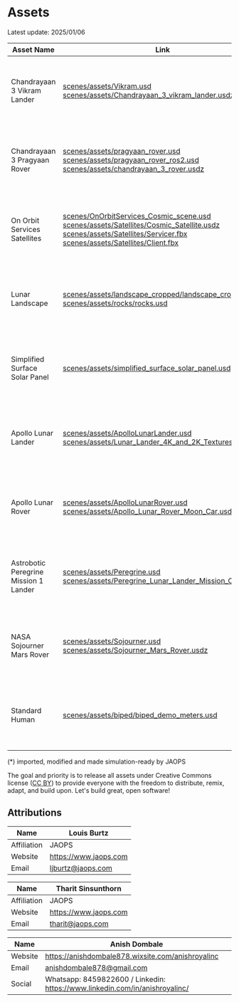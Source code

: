 # Assets
Latest update: 2025/01/06


|Asset Name | Link | Licence | Author | Reference | <div style="width:200px;">Preview</div> |
|-----------|------|---------|--------|-----------|---------|
|Chandrayaan 3 Vikram Lander | [scenes/assets/Vikram.usd](scenes/assets/Vikram.usd) <br> [scenes/assets/Chandrayaan_3_vikram_lander.usdz](scenes/assets/Chandrayaan_3_vikram_lander.usdz) | CC BY | Anish Dombale (*) | Initial source available on [Sketchfab](https://sketchfab.com/3d-models/chandrayaan-3-vikram-lander-96dbe26896d541c297e53120a3f6eb16) | <img src="./images/asset_VikramLander.png" height="150"> |
|Chandrayaan 3 Pragyaan Rover | [scenes/assets/pragyaan_rover.usd](scenes/assets/pragyaan_rover.usd) <br> [scenes/assets/pragyaan_rover_ros2.usd](scenes/assets/pragyaan_rover_ros2.usd) [scenes/assets/chandrayaan_3_rover.usdz](./scenes/assets/chandrayaan_3_rover.usdz) | CC BY | Anish Dombale (*) | Initial source available on [Sketchfab](https://sketchfab.com/3d-models/chandrayaan-3-rover-17846d086cee43ca938b327663bfa82f) | <img src="./images/assets_PragyaanRover.png" height="150">|
|On Orbit Services Satellites | [scenes/OnOrbitServices_Cosmic_scene.usd](scenes/OnOrbitServices_Cosmic_scene.usd) <br> [scenes/assets/Satellites/Cosmic_Satellite.usdz](scenes/assets/Satellites/Cosmic_Satellite.usdz) <br> [scenes/assets/Satellites/Servicer.fbx](scenes/assets/Satellites/Servicer.fbx) <br> [scenes/assets/Satellites/Client.fbx](scenes/assets/Satellites/Client.fbx) | CC BY | Anish Dombale (*) | Based on publicly available images of the upcoming [Astroscale COSMIC mission](https://astroscale.com/missions/cosmic/). Made for [demo_satellite_manipulation](src/demo_satellite_manipulation). <br> Original model available on [Sketchfab](https://sketchfab.com/3d-models/cosmic-satellite-9225fbda9141487397b8fbf2043d5e38) | <img src="./images/asset_OnOrbitServicesSatellites.png" height="150">|
|Lunar Landscape | [scenes/assets/landscape_cropped/landscape_cropped.usd](scenes/assets/landscape_cropped/landscape_cropped.usd) <br> [scenes/assets/rocks/rocks.usd](scenes/assets/rocks/rocks.usd) | CC BY | Louis Burtz (JAOPS) | Initial source from [VERTEX Interactive](https://www.fab.com/listings/2378160c-3be6-4a0d-817e-df027d035e49) for UE5, then cropped, modified and exported into Omniverse | <img src="./images/asset_LunarLandscape.png" height="150">|
|Simplified Surface Solar Panel | [scenes/assets/simplified_surface_solar_panel.usd](scenes/assets/simplified_surface_solar_panel.usd) | CC BY | Louis Burtz (JAOPS) | Made for [demo_power_thermal](./src/demo_power_thermal/README.md)| <img src="./images/asset_simplifiedLunarSurface.png" height="150">|
|Apollo Lunar Lander | [scenes/assets/ApolloLunarLander.usd](./scenes/assets/ApolloLunarLander.usd) <br> [scenes/assets/Lunar_Lander_4K_and_2K_Textures.usdz](scenes/assets/Lunar_Lander_4K_and_2K_Textures.usdz) | [Sketchfab Standard](https://sketchfab.com/licenses) | [Desertsage](https://sketchfab.com/Desertsage) (*)| Initial source available on [Sketchfab](https://sketchfab.com/3d-models/lunar-lander-4k-and-2k-textures-2f0b39314afc4da48bcaab1d8cc14c26) | <img src="./images/asset_ApolloLander.png" height="150">|
|Apollo Lunar Rover  | [scenes/assets/ApolloLunarRover.usd](./scenes/assets/ApolloLunarRover.usd) [scenes/assets/Apollo_Lunar_Rover_Moon_Car.usdz](./scenes/assets/Apollo_Lunar_Rover_Moon_Car.usdz) | [Sketchfab Editorial](https://sketchfab.com/licenses) | [SQUIR3D](https://sketchfab.com/SQUIR3D) (*) | Initial source available on [Sketchfab](https://sketchfab.com/3d-models/apollo-lunar-rover-moon-car-bef2062726c8448f8ebe935c690f633a) | <img src="./images/asset_ApolloRover.png " height="150">|
|Astrobotic Peregrine Mission 1 Lander| [scenes/assets/Peregrine.usd](scenes/assets/Peregrine.usd) <br> [scenes/assets/Peregrine_Lunar_Lander_Mission_One.usdz](scenes/assets/Peregrine_Lunar_Lander_Mission_One.usdz) | [Sketchfab Standard](https://sketchfab.com/licenses) | [msanjurj](https://sketchfab.com/msanjurj) (*) | Initial source available on [Sketchfab](https://sketchfab.com/3d-models/peregrine-lunar-lander-mission-one-ba9e688d99a54b2abee0ea12583d9492) | <img src="./images/asset_PeregrineLander.png" height="150">|
|NASA Sojourner Mars Rover | [scenes/assets/Sojourner.usd](scenes/assets/Sojourner.usd) <br> [scenes/assets/Sojourner_Mars_Rover.usdz](scenes/assets/Sojourner_Mars_Rover.usdz) | [Sketchfab Standard](https://sketchfab.com/licenses) | [Jan Walter Sluka](https://sketchfab.com/janwaltersluka) (*) | Initial source available on [Sketchfab](https://sketchfab.com/3d-models/sojourner-mars-rover-7f135874ddd34f8f98904b53a2c178e1)| <img src="./images/asset_SojournerRover.png" height="150">|
|Standard Human | [scenes/assets/biped/biped_demo_meters.usd](scenes/assets/biped/biped_demo_meters.usd) | [NVIDIA Omniverse License Agreement](https://docs.omniverse.nvidia.com/simready/latest/common/NVIDIA_Omniverse_License_Agreement.html) | NVIDIA | Standard SimReady asset on [Omniverse Nucleus](omniverse://localhost/NVIDIA/Assets/Isaac/4.2/Isaac/People/Characters/Biped_Setup.usd) | <img src="./images/asset_standardHuman.png" height="150">|


(*) imported, modified and made simulation-ready by JAOPS

The goal and priority is to release all assets under Creative Commons license ([CC BY](https://creativecommons.org/licenses/by/4.0/)) to provide everyone with the freedom to distribute, remix, adapt, and build upon.
Let's build great, open software!

## Attributions

|Name | Louis Burtz |
|----|----|
|Affiliation | JAOPS |
|Website | https://www.jaops.com |
|Email | ljburtz@jaops.com|

|Name | Tharit Sinsunthorn|
|----|----|
|Affiliation | JAOPS |
|Website | https://www.jaops.com |
|Email | tharit@jaops.com|

|Name | Anish Dombale |
|----|----|
|Website | https://anishdombale878.wixsite.com/anishroyalinc|
|Email | anishdombale878@gmail.com|
|Social | Whatsapp: 8459822600  / Linkedin: https://www.linkedin.com/in/anishroyalinc/ |
